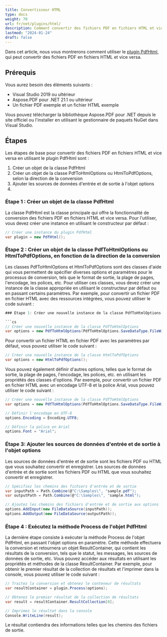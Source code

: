 ```yaml
---
title: Convertisseur HTML
type: docs
weight: 70
url: fr/net/plugins/html/
description: Comment convertir des fichiers PDF en fichiers HTML et vice versa en utilisant le plugin Aspose.PDF PdfHtml
lastmod: "2024-01-24"
draft: false
---
```


Dans cet article, nous vous montrerons comment utiliser le [plugin PdfHtml](https://products.aspose.org/pdf/net/html-converter/), qui peut convertir des fichiers PDF en fichiers HTML et vice versa.

## Prérequis

Vous aurez besoin des éléments suivants :

* Visual Studio 2019 ou ultérieur
* Aspose.PDF pour .NET 21.1 ou ultérieur
* Un fichier PDF exemple et un fichier HTML exemple

Vous pouvez télécharger la bibliothèque Aspose.PDF pour .NET depuis le site officiel ou l'installer en utilisant le gestionnaire de paquets NuGet dans Visual Studio.

## Étapes

Les étapes de base pour convertir des fichiers PDF en fichiers HTML et vice versa en utilisant le plugin PdfHtml sont :

1. Créer un objet de la classe PdfHtml
2. Créer un objet de la classe PdfToHtmlOptions ou HtmlToPdfOptions, selon la direction de la conversion
3. Ajouter les sources de données d'entrée et de sortie à l'objet options
4.
### Étape 1 : Créer un objet de la classe PdfHtml

La classe PdfHtml est la classe principale qui offre la fonctionnalité de conversion des fichiers PDF en fichiers HTML et vice versa. Pour l'utiliser, vous devez créer une instance en utilisant le constructeur par défaut :

```cs
// Créer une instance du plugin PdfHtml
var plugin = new PdfHtml();
```

### Étape 2 : Créer un objet de la classe PdfToHtmlOptions ou HtmlToPdfOptions, en fonction de la direction de la conversion

Les classes PdfToHtmlOptions et HtmlToPdfOptions sont des classes d'aide qui vous permettent de spécifier diverses options et paramètres pour le processus de conversion, tels que le format de sortie, la plage de pages, l'encodage, les polices, etc. Pour utiliser ces classes, vous devez créer une instance de la classe appropriée en utilisant le constructeur par défaut ou en passant certains paramètres. Par exemple, pour convertir un fichier PDF en fichier HTML avec des ressources intégrées, vous pouvez utiliser le code suivant :

```cs
### Étape 1: Créer une nouvelle instance de la classe PdfToHtmlOptions

```cs
// Créer une nouvelle instance de la classe PdfToHtmlOptions
var options = new PdfToHtmlOptions(PdfToHtmlOptions.SaveDataType.FileWithEmbeddedResources);
```

Pour convertir un fichier HTML en fichier PDF avec les paramètres par défaut, vous pouvez utiliser le code suivant :

```cs
// Créer une nouvelle instance de la classe HtmlToPdfOptions
var options = new HtmlToPdfOptions();
```

Vous pouvez également définir d'autres options, telles que le format de sortie, la plage de pages, l'encodage, les polices, etc. en utilisant les propriétés des classes d'options. Par exemple, pour convertir un fichier PDF en fichier HTML avec un encodage UTF-8 et la police Arial, vous pouvez utiliser le code suivant :

```cs
// Créer une nouvelle instance de la classe PdfToHtmlOptions
var options = new PdfToHtmlOptions(PdfToHtmlOptions.SaveDataType.FileWithEmbeddedResources);

// Définir l'encodage en UTF-8
options.Encoding = Encoding.UTF8;

// Définir la police en Arial
options.Font = "Arial";
```

### Étape 3: Ajouter les sources de données d'entrée et de sortie à l'objet options

Les sources de données d'entrée et de sortie sont les fichiers PDF ou HTML que vous souhaitez convertir et enregistrer.
Les sources de données d'entrée et de sortie sont les fichiers PDF ou HTML que vous souhaitez convertir et enregistrer.

```cs
// Spécifiez les chemins des fichiers d'entrée et de sortie
var inputPath = Path.Combine(@"C:\Samples\", "sample.pdf");
var outputPath = Path.Combine(@"C:\Samples\", "sample.html");

// Ajoutez les chemins des fichiers d'entrée et de sortie aux options
options.AddInput(new FileDataSource(inputPath));
options.AddOutput(new FileDataSource(outputPath));
```

### Étape 4 : Exécutez la méthode Process de l'objet PdfHtml

La dernière étape consiste à exécuter la méthode Process de l'objet PdfHtml, en passant l'objet options en paramètre. Cette méthode effectuera la conversion et retournera un objet ResultContainer, qui contient les résultats de la conversion, tels que le statut, les messages, les sources de données de sortie, etc. Vous pouvez accéder aux résultats en utilisant les propriétés et méthodes de la classe ResultContainer. Par exemple, pour obtenir le premier résultat de la collection de résultats et l'imprimer dans la console, vous pouvez utiliser le code suivant :

```cs
// Traitez la conversion et obtenez le conteneur de résultats
var resultContainer = plugin.Process(options);

// Obtenez le premier résultat de la collection de résultats
var result = resultContainer.ResultCollection[0];

// Imprimez le résultat dans la console
Console.WriteLine(result);
```
Le résultat contiendra des informations telles que les chemins des fichiers de sortie.
